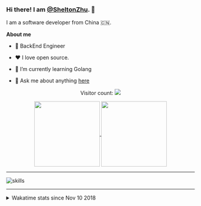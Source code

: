 ### Hi there! I am [@SheltonZhu](https://github.com/SheltonZhu). 👋

I am a software developer from China 🇨🇳.

<!--
**SheltonZhu/SheltonZhu** is a ✨ _special_ ✨ repository because its `README.md` (this file) appears on your GitHub profile.

Here are some ideas to get you started:

- 🔭 I’m currently working on ...
- 🌱 I’m currently learning ...
- 👯 I’m looking to collaborate on ...
- 🤔 I’m looking for help with ...
- 💬 Ask me about ...
- 📫 How to reach me: ...
- 😄 Pronouns: ...
- ⚡ Fun fact: ...
-->
**About me**

- 💼 BackEnd Engineer

- ❤️ I love open source. 
 
- 🌱 I’m currently learning Golang

- 💬 Ask me about anything [here](https://github.com/SheltonZhu/SheltonZhu/issues)

<p align="center"> 
  Visitor count: 
  <a href="https://profile-counter.glitch.me/SheltonZhu/count.svg">
    <img src="https://profile-counter.glitch.me/SheltonZhu/count.svg"/>
  </a>
</p>

<p align="center">
  <a href="https://github.com/anuraghazra/github-readme-stats">
    <img align="center" height="175" src="https://github-readme-stats.vercel.app/api?username=SheltonZhu&show_icons=true&theme=dark&include_all_commits=true" />
  </a>
  <a href="https://github.com/anuraghazra/github-readme-stats">
    <img align="center" height="175" src="https://github-readme-stats.vercel.app/api/top-langs/?username=SheltonZhu&layout=compact&theme=dark" />
  </a>
  <!--
  <br>
  <img src="http://github-readme-streak-stats.herokuapp.com?user=SheltonZhu&theme=dark" align="center" />
  -->
</p>

<hr>

![skills](https://skillicons.dev/icons?i=go,js,java,py,lua,docker,k8s,mysql,mongo,vue,html,css,git,linux,md,stackoverflow,vscode,nginx)

<hr>

<details>
  <summary>Wakatime stats since Nov 10 2018</summary>
  <br><br>
  <a href="https://github.com/anuraghazra/github-readme-stats">
    <img align="center" src="https://github-readme-stats.vercel.app/api/wakatime?username=SheltonZhu&layout=compact&theme=dark" />
  </a>
</details>
